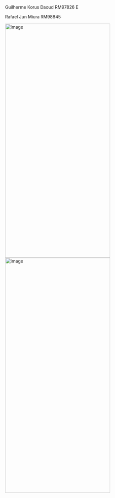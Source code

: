 Guilherme Korus Daoud RM97826 E


Rafael Jun Miura RM98845 







<img width="340" height="755" alt="image" src="https://github.com/user-attachments/assets/74824480-c68a-41b9-8330-6df8d96559b7" />
<img width="340" height="758" alt="image" src="https://github.com/user-attachments/assets/84b24c84-dba5-46ef-9554-2ec6ca11cd02" />

